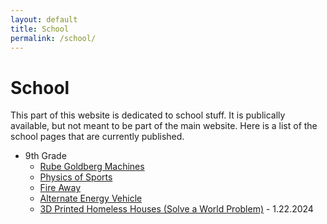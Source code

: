 ```yaml
---
layout: default
title: School
permalink: /school/
---
```

# School
This part of this website is dedicated to school stuff.  It is publically available, but not meant to be part of the main website.  Here is a list of the school pages that are currently published.
- 9th Grade
    - [Rube Goldberg Machines](/school/9/rubegoldberg)
    - [Physics of Sports](/school/9/physicsofsports)
    - [Fire Away](/school/9/fireaway)
    - [Alternate Energy Vehicle](/school/9/alternate-energy-car)
    - [3D Printed Homeless Houses (Solve a World Problem)](/school/9/3dhomelesshouse) - 1.22.2024
